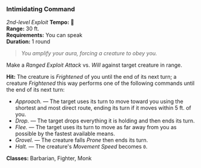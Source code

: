 ### Intimidating Command
*2nd-level Exploit*
**Tempo:** 🔵  
**Range:** 30 ft.  
**Requirements:** You can speak  
**Duration:** 1 round  

> *You amplify your aura, forcing a creature to obey you.*

Make a *Ranged Exploit Attack* vs. *Will* against target creature in range.

**Hit:** The creature is *Frightened* of you until the end of its next turn; a creature *Frightened* this way performs one of the following commands until the end of its next turn:

* *Approach.* — The target uses its turn to move toward you using the shortest and most direct route, ending its turn if it moves within 5 ft. of you.
* *Drop.* — The target drops everything it is holding and then ends its turn.
* *Flee.* — The target uses its turn to move as far away from you as possible by the fastest available means.
* *Grovel.* — The creature falls *Prone* then ends its turn.
* *Halt.* — The creature's *Movement Speed* becomes `0`.

**Classes:** Barbarian, Fighter, Monk
